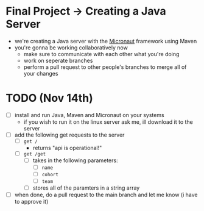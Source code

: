 # Final Project -> Creating a Java Server
- we're creating a Java server with the [Micronaut](https://micronaut.io/) framework using Maven
- you're gonna be working collaboratively now 
	- make sure to communicate with each other what you're doing
	- work on seperate branches
	- perform a pull request to other people's branches to merge all of your changes

# TODO (Nov 14th)
- [ ] install and run Java, Maven and Micronaut on your systems
	- if you wish to run it on the linux server ask me, ill download it to the server
- [ ] add the following get requests to the server
	- [ ] `get /`
		- returns "api is operational!"
	- [ ] `get /get`
		- [ ] takes in the following parameters:
			- [ ] `name`
			- [ ] `cohort`
			- [ ] `team`
		- [ ] stores all of the paramters in a string array 
- [ ] when done, do a pull request to the main branch and let me know (i have to approve it)
